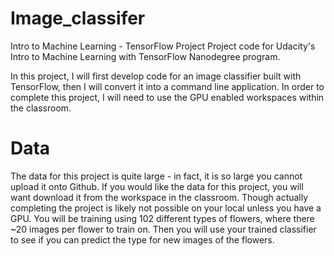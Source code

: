 # Image_classifer
Intro to Machine Learning - TensorFlow Project Project code for Udacity's 
Intro to Machine Learning with TensorFlow Nanodegree program.

In this project, I will first develop code for an image classifier built with TensorFlow, then I will convert it into a command line application.  In order to complete this project, I will need to use the GPU enabled workspaces within the classroom. 

# Data
The data for this project is quite large - in fact, it is so large you cannot upload it onto Github. If you would like the data for this project, you will want download it from the workspace in the classroom. Though actually completing the project is likely not possible on your local unless you have a GPU. You will be training using 102 different types of flowers, where there ~20 images per flower to train on. Then you will use your trained classifier to see if you can predict the type for new images of the flowers.
